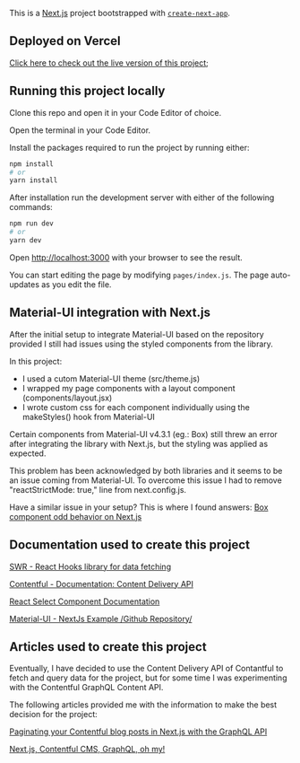 This is a [Next.js](https://nextjs.org/) project bootstrapped with [`create-next-app`](https://github.com/vercel/next.js/tree/canary/packages/create-next-app).

## Deployed on Vercel

[Click here to check out the live version of this project](https://tech-recruitment.vercel.app/);

## Running this project locally

Clone this repo and open it in your Code Editor of choice.

Open the terminal in your Code Editor.

Install the packages required to run the project by running either:

```bash
npm install
# or
yarn install
```

After installation run the development server with either of the following commands:

```bash
npm run dev
# or
yarn dev
```

Open [http://localhost:3000](http://localhost:3000) with your browser to see the result.

You can start editing the page by modifying `pages/index.js`. The page auto-updates as you edit the file.

## Material-UI integration with Next.js

After the initial setup to integrate Material-UI based on the repository provided I still had issues using the styled components from the library.

In this project:

- I used a cutom Material-UI theme (src/theme.js)
- I wrapped my page components with a layout component (components/layout.jsx)
- I wrote custom css for each component individually using the makeStyles() hook from Material-UI

Certain components from Material-UI v4.3.1 (eg.: Box) still threw an error after integrating the library with Next.js, but the styling was applied as expected.

This problem has been acknowledged by both libraries and it seems to be an issue coming from Material-UI. To overcome this issue I had to remove "reactStrictMode: true," line from next.config.js.

Have a similar issue in your setup? This is where I found answers:
[Box component odd behavior on Next.js](https://github.com/mui-org/material-ui/issues/19679)

## Documentation used to create this project

[SWR - React Hooks library for data fetching](https://swr.vercel.app/docs/with-nextjs)

[Contentful - Documentation: Content Delivery API](https://www.contentful.com/developers/docs/references/content-delivery-api/)

[React Select Component Documentation](https://react-select.com/home)

[Material-UI - NextJs Example /Github Repository/](https://github.com/mui-org/material-ui/tree/next/examples/nextjs)

## Articles used to create this project

Eventually, I have decided to use the Content Delivery API of Contantful to fetch and query data for the project, but for some time I was experimenting with the Contentful GraphQL Content API.

The following articles provided me with the information to make the best decision for the project:

[Paginating your Contentful blog posts in Next.js with the GraphQL API](https://www.contentful.com/blog/2021/04/23/paginating-contentful-blogposts-with-nextjs-graphql-api/)

[Next.js, Contentful CMS, GraphQL, oh my!](https://bholmes.dev/blog/nextjs-contentful-cms-graphql-oh-my/)
